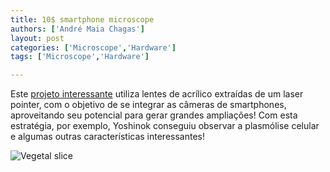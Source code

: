 ```yaml
---
title: 10$ smartphone microscope
authors: ['André Maia Chagas']
layout: post
categories: ['Microscope','Hardware']
tags: ['Microscope','Hardware']

---
```


Este [projeto interessante](http://www.instructables.com/id/10-Smartphone-to-digital-microscope-conversion/%20how%20to%20use%20a%20smartphone%20for%20big%20amplifications) utiliza lentes de acrílico extraídas de um laser pointer, com o objetivo de se integrar as câmeras de smartphones, aproveitando seu potencial para gerar grandes ampliações! Com esta estratégia, por exemplo, Yoshinok conseguiu observar a plasmólise celular e algumas outras características interessantes!


<img src="https://i2.wp.com/www.instructables.com/files/deriv/FX0/QLMO/HMMF5O43/FX0QLMOHMMF5O43.MEDIUM.jpg?w=800" alt="Vegetal slice" data-recalc-dims="1" />

